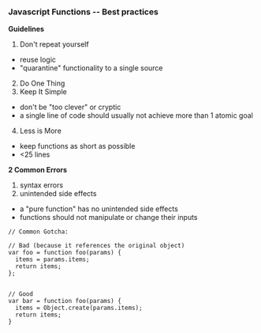 ### Javascript Functions -- Best practices

**Guidelines**
1. Don't repeat yourself
- reuse logic
- "quarantine" functionality to a single source
2. Do One Thing
3. Keep It Simple
- don't be "too clever" or cryptic
- a single line of code should usually not achieve more than 1 atomic goal
4. Less is More
- keep functions as short as possible
- <25 lines

**2 Common Errors**
1. syntax errors
2. unintended side effects
- a "pure function" has no unintended side effects
- functions should not manipulate or change their inputs

```
// Common Gotcha:

// Bad (because it references the original object)
var foo = function foo(params) {
  items = params.items;
  return items;
};


// Good
var bar = function foo(params) {
  items = Object.create(params.items);
  return items;
}
```